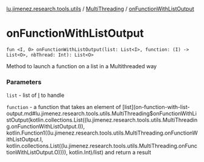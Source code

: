 [lu.jimenez.research.tools.utils](../index.md) / [MultiThreading](index.md) / [onFunctionWithListOutput](.)

# onFunctionWithListOutput

`fun <I, O> onFunctionWithListOutput(list: List<I>, function: (I) -> List<O>, nbThread: Int): List<O>`

Method to launch a function on a list in a Multithreaded way

### Parameters

`list` - list of [I](#) to handle

`function` - a function that takes an element of [list](on-function-with-list-output.md#lu.jimenez.research.tools.utils.MultiThreading$onFunctionWithListOutput(kotlin.collections.List((lu.jimenez.research.tools.utils.MultiThreading.onFunctionWithListOutput.I)), kotlin.Function1((lu.jimenez.research.tools.utils.MultiThreading.onFunctionWithListOutput.I, kotlin.collections.List((lu.jimenez.research.tools.utils.MultiThreading.onFunctionWithListOutput.O)))), kotlin.Int)/list) and return a result